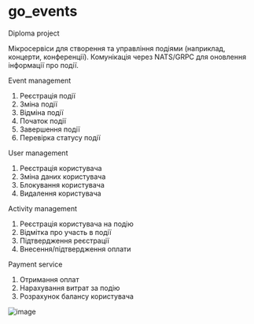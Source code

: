 # go_events
Diploma project


Мікросервіси для створення та управління подіями (наприклад, концерти, конференції).
Комунікація через NATS/GRPC для оновлення інформації про події.


Event management
1. Реєстрація події
2. Зміна події
3. Відміна події
4. Початок події
5. Завершення події
6. Перевірка статусу події

User management
1. Реєстрація користувача
2. Зміна даних користувача
3. Блокування користувача
4. Видалення користувача


Activity management
1. Реєстрація користувача на подію
2. Відмітка про участь в події
3. Підтвердження реєстрації
4. Внесення/підтвердження оплати

Payment service
1. Отримання оплат
2. Нарахування витрат за подію
3. Розрахунок балансу користувача

![image](https://github.com/user-attachments/assets/2706ce27-27d5-4a18-b6ec-e5b0be6ae16b)

